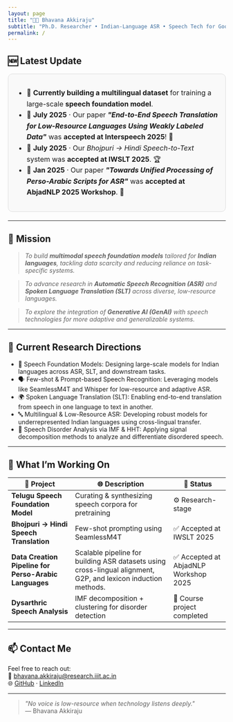 ```yaml
---
layout: page
title: "👋🏼 Bhavana Akkiraju"
subtitle: "Ph.D. Researcher • Indian-Language ASR • Speech Tech for Good_"
permalink: /
---
```


## 🆕 Latest Update

<div style="border:1px solid #ddd; border-radius:10px; padding:15px; background-color:#f9f9f9; margin-bottom:20px; font-size:16px; line-height:1.6;">

<ul>
  <li>🧱 <strong>Currently building a multilingual dataset</strong> for training a large-scale <strong>speech foundation model</strong>.</li>
  <li>📅 <strong>July 2025</strong> · Our paper <em><strong>"End-to-End Speech Translation for Low-Resource Languages Using Weakly Labeled Data"</strong></em> was <strong>accepted at Interspeech 2025</strong>! 🎉</li>
  <li>📅 <strong>July 2025</strong> · Our <em>Bhojpuri → Hindi Speech-to-Text</em> system was <strong>accepted at IWSLT 2025</strong>. 🏆</li>
  <li>📅 <strong>Jan 2025</strong> · Our paper <em><strong>"Towards Unified Processing of Perso-Arabic Scripts for ASR"</strong></em> was <strong>accepted at AbjadNLP 2025 Workshop</strong>. 📝</li>
</ul>

</div>



---

## 🎯 Mission

> _To build **multimodal speech foundation models** tailored for **Indian languages**, tackling data scarcity and reducing reliance on task-specific systems._

> _To advance research in **Automatic Speech Recognition (ASR)** and **Spoken Language Translation (SLT)** across diverse, low-resource languages._

> _To explore the integration of **Generative AI (GenAI)** with speech technologies for more adaptive and generalizable systems._


---
## 🔬 Current Research Directions

- 🧠 Speech Foundation Models: Designing large-scale models for Indian languages across ASR, SLT, and downstream tasks.
- 🗣️ Few-shot & Prompt-based Speech Recognition: Leveraging models like SeamlessM4T and Whisper for low-resource and adaptive ASR.
- 🌍 Spoken Language Translation (SLT): Enabling end-to-end translation from speech in one language to text in another.
- 🔤 Multilingual & Low-Resource ASR: Developing robust models for underrepresented Indian languages using cross-lingual transfer.   
- 🧬 Speech Disorder Analysis via IMF & HHT: Applying signal decomposition methods to analyze and differentiate disordered speech.

---

## 🔬 What I’m Working On

| 🧩 Project | 🌐 Description | 🚦 Status |
|-----------|----------------|----------|
| **Telugu Speech Foundation Model** | Curating & synthesizing speech corpora for pretraining | ⚙️ Research-stage |
| **Bhojpuri → Hindi Speech Translation** | Few-shot prompting using SeamlessM4T | ✅ Accepted at IWSLT 2025 |
| **Data Creation Pipeline for Perso-Arabic Languages** | Scalable pipeline for building ASR datasets using cross-lingual alignment, G2P, and lexicon induction methods. | ✅ Accepted at AbjadNLP Workshop 2025 |
| **Dysarthric Speech Analysis** | IMF decomposition + clustering for disorder detection | 📘 Course project completed |

---


## 📫 Contact Me

Feel free to reach out:  
📧 [bhavana.akkiraju@research.iiit.ac.in](mailto:bhavana.akkiraju@research.iiit.ac.in)  
🌐 [GitHub](https://github.com/akkirajubhavana) · 
[LinkedIn](https://www.linkedin.com/in/bhavanaakkiraju)

---

> _"No voice is low-resource when technology listens deeply."_  
> — Bhavana Akkiraju
